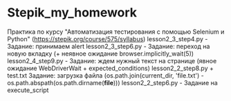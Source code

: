 # Stepik_my_homework

Практика по курсу "Автоматизация тестирования с помощью Selenium и Python" (https://stepik.org/course/575/syllabus)
lesson2_3_step4.py - Задание: принимаем alert
lesson2_3_step6.py - Задание: переход на новую вкладку (+ неявное ожидание browser.implicitly_wait(5))
lesson2_4_step9.py - Задание: ждем нужный текст на странице (явное ожидание WebDriverWait + expected_conditions)
lesson2_2_step8.py + test.txt Задание: загрузка файла (os.path.join(current_dir, 'file.txt') - os.path.abspath(os.path.dirname(__file__)))
lesson2_2_step6.py - Задание на execute_script